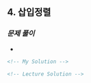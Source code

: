 ## 4. 삽입정렬

### _문제 풀이_

-

```html
<!-- My Solution -->
```

```html
<!-- Lecture Solution -->
```
